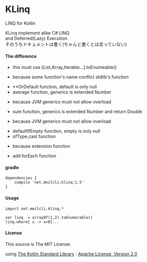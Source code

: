 ﻿# KLinq
LINQ for Kotlin

KLinq implement alike C# LINQ  
and Deferred(Lazy) Execution  
そのうちドキュメントは書く(ちゃんと書くとは言っていない)

#### The difference 
- this must use [List,Array,Iterable...].toEnumeable()
 + because some function's name conflict stdlib's function
- **OrDefault function, default is only null
- average function, generics is extended Number
 + because JVM generics must not allow overload
- sum function, generics is extended Number and return Double
 + because JVM generics must not allow overload
- defaultIfEmpty function, empty is only null
- ofType,cast function
 + because extension function
- add forEach function

#### gradle
	dependencies {
		compile 'net.meilcli:klinq:1.5'
	}

#### Usage
	import net.meilcli.klinq.*
	
	var linq  = arrayOf(1,2).toEnumerable()
	linq.where{ x -> x>0}...

#### License

This source is The MIT License.

using [The Kotlin Standard Library](https://github.com/JetBrains/kotlin/tree/master/libraries/stdlib) : [Apache License, Version 2.0](http://www.apache.org/licenses/LICENSE-2.0)
